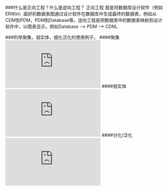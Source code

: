 ###什么是正向工程？什么是逆向工程？
正向工程 就是将数据库设计软件（例如 ERWin）画好的数据表图通过设计软件在数据库中生成最终的数据表，例如从CDM到PDM，PDM到Database等。逆向工程是把数据库中的数据表映射到设计软件中，以图表显示，例如Database  --> PDM --> CDM。

###列举聚集，弱实体，细化泛化的使用例子。
####聚集
![Image](https://raw.githubusercontent.com/bige1997372/Database-Concepts/img_folder/juji.pdf)
####弱实体
![Image](https://raw.githubusercontent.com/bige1997372/Database-Concepts/img_folder/弱实体.pdf)
####分化/泛化
![Image](https://raw.githubusercontent.com/bige1997372/Database-Concepts/img_folder/fenhuafanhua.pdf)
